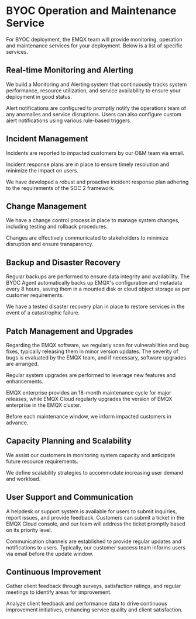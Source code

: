 # BYOC Operation and Maintenance Service

For BYOC deployment, the EMQX team will provide monitoring, operation and maintenance services for your deployment. Below is a list of specific services.

## Real-time Monitoring and Alerting
We build a Monitoring and Alerting system that continuously tracks system performance, resource utilization, and service availability to ensure your deployment in good status.

Alert notifications are configured to promptly notify the operations team of any anomalies and service disruptions. Users can also configure custom alert notifications using various rule-based triggers.

## Incident Management
Incidents are reported to impacted customers by our O&M team via email.

Incident response plans are in place to ensure timely resolution and minimize the impact on users.

We have developed a robust and proactive incident response plan adhering to the requirements of the SOC 2 framework.

## Change Management
We have a change control process in place to manage system changes, including testing and rollback procedures.

Changes are effectively communicated to stakeholders to minimize disruption and ensure transparency.

## Backup and Disaster Recovery
Regular backups are performed to ensure data integrity and availability. The BYOC Agent automatically backs up EMQX's configuration and metadata every 8 hours, saving them in a mounted disk or cloud object storage as per customer requirements.

We have a tested disaster recovery plan in place to restore services in the event of a catastrophic failure.

## Patch Management and Upgrades
Regarding the EMQX software, we regularly scan for vulnerabilities and bug fixes, typically releasing them in minor version updates. The severity of bugs is evaluated by the EMQX team, and if necessary, software upgrades are arranged.

Regular system upgrades are performed to leverage new features and enhancements.

EMQX enterprise provides an 18-month maintenance cycle for major releases, while EMQX Cloud regularly upgrades the version of EMQX enterprise in the EMQX cluster.

Before each maintenance window, we inform impacted customers in advance.

## Capacity Planning and Scalability
We assist our customers in monitoring system capacity and anticipate future resource requirements.

We define scalability strategies to accommodate increasing user demand and workload.

## User Support and Communication
A helpdesk or support system is available for users to submit inquiries, report issues, and provide feedback. Customers can submit a ticket in the EMQX Cloud console, and our team will address the ticket promptly based on its priority level.

Communication channels are established to provide regular updates and notifications to users. Typically, our customer success team informs users via email before the update window.

## Continuous Improvement
Gather client feedback through surveys, satisfaction ratings, and regular meetings to identify areas for improvement.

Analyze client feedback and performance data to drive continuous improvement initiatives, enhancing service quality and client satisfaction.
